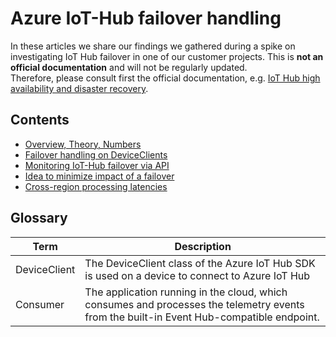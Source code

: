 # Azure IoT-Hub failover handling

In these articles we share our findings we gathered during a spike on investigating IoT Hub failover in one of our customer projects.
This is __not an official documentation__ and will not be regularly updated.  
Therefore, please consult first the official documentation, e.g. [IoT Hub high availability and disaster recovery](https://docs.microsoft.com/en-us/azure/iot-hub/iot-hub-ha-dr).

## Contents

* [Overview, Theory, Numbers](overview.md)
* [Failover handling on DeviceClients](failover-handling-on-deviceclients.md)
* [Monitoring IoT-Hub failover via API](monitoring-failover-via-api.md)
* [Idea to minimize impact of a failover](idea-to-minimize-impact.md)
* [Cross-region processing latencies](cross-region-latencies.md)


## Glossary

Term               | Description 
-------------------|-------------
DeviceClient       | The DeviceClient class of the Azure IoT Hub SDK is used on a device to connect to Azure IoT Hub
Consumer           | The application running in the cloud, which consumes and processes the telemetry events from the built-in Event Hub-compatible endpoint.


